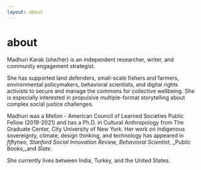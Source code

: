 ```yaml
---
layout: about 
---
```


# about 
Madhuri Karak (she/her) is an independent researcher, writer, and community engagement strategist.

She has supported land defenders, small-scale fishers and farmers, environmental policymakers, behavioral scientists, and digital rights activists to secure and manage the commons for collective wellbeing. She is especially interested in propulsive multiple-format storytelling about complex social justice challenges. 

Madhuri was a Mellon - American Council of Learned Societies Public Fellow (2019-2021) and has a Ph.D. in Cultural Anthropology from The Graduate Center, City University of New York. Her work on indigenous sovereignty, climate, design thinking, and technology has appeared in _fiftytwo_, _Stanford Social Innovation Review_, _Behavioral Scientist_, _Public Books,_and _Slate_. 

She currently lives between India, Turkey, and the United States. 
